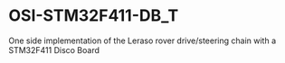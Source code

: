 # OSI-STM32F411-DB_T
One side implementation of the Leraso rover drive/steering chain with a STM32F411 Disco Board
